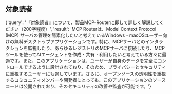 ## 対象読者

{'query': '『対象読者』について、製品MCP-Routerに即して詳しく解説してください（200字程度）', 'result': 'MCP Routerは、Model Context Protocol (MCP) サーバの管理を簡素化したいと考えているWindows・macOSユーザー向けの無料デスクトップアプリケーションです。特に、MCPサーバとのインタラクションを監視したり、あらゆるレジストリのMCPサーバに接続したり、MCPツールを使ってAIエージェントを作成・共有・利用したいと考えている方々に最適です。また、このアプリケーションは、ユーザーが自身のデータを完全にコントロールできるように設計されており、そのため、プライバシーとセキュリティに重視するユーザーにも適しています。さらに、オープンソースの透明性を重視するコミュニティメンバーや開発者にとっても、このアプリケーションのソースコードは公開されており、そのセキュリティの改善や監査が可能です。'}